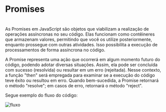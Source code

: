 # Promises <h1>

As Promises em JavaScript são objetos que viabilizam a realização de operações assíncronas no seu código. Elas funcionam como contêineres que armazenam valores, permitindo que você os utilize posteriormente, enquanto prossegue com outras atividades. Isso possibilita a execução de processamentos de forma assíncrona no código.

A Promise representa uma ação que ocorrerá em algum momento futuro do código, podendo adotar diversas situações. Assim, ela pode ser concluída com sucesso (resolvida) ou resultar em um erro (rejeitada). Nesse contexto, a função "then" será empregada para examinar se a execução do código teve êxito ou resultou em erro. Quando bem-sucedida, a Promise retornará o método "resolve"; em casos de erro, retornará o método "reject".

Segue exemplo do fluxo do código: 

![fluxo](https://miro.medium.com/v2/resize:fit:720/format:webp/1*g1EZpcctuSoa6Jcwp68SUQ.png)

